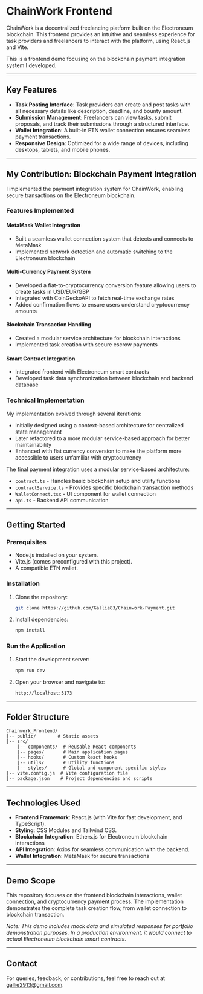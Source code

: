 # ChainWork Frontend

ChainWork is a decentralized freelancing platform built on the Electroneum blockchain. This frontend provides an intuitive and seamless experience for task providers and freelancers to interact with the platform, using React.js and Vite.

This is a frontend demo focusing on the blockchain payment integration system I developed.

---

## Key Features

- **Task Posting Interface**: Task providers can create and post tasks with all necessary details like description, deadline, and bounty amount.
- **Submission Management**: Freelancers can view tasks, submit proposals, and track their submissions through a structured interface.
- **Wallet Integration**: A built-in ETN wallet connection ensures seamless payment transactions.
- **Responsive Design**: Optimized for a wide range of devices, including desktops, tablets, and mobile phones.

---

## My Contribution: Blockchain Payment Integration

I implemented the payment integration system for ChainWork, enabling secure transactions on the Electroneum blockchain.

### Features Implemented

#### MetaMask Wallet Integration

- Built a seamless wallet connection system that detects and connects to MetaMask
- Implemented network detection and automatic switching to the Electroneum blockchain

#### Multi-Currency Payment System

- Developed a fiat-to-cryptocurrency conversion feature allowing users to create tasks in USD/EUR/GBP
- Integrated with CoinGeckoAPI to fetch real-time exchange rates
- Added confirmation flows to ensure users understand cryptocurrency amounts

#### Blockchain Transaction Handling

- Created a modular service architecture for blockchain interactions
- Implemented task creation with secure escrow payments

#### Smart Contract Integration

- Integrated frontend with Electroneum smart contracts
- Developed task data synchronization between blockchain and backend database

### Technical Implementation

My implementation evolved through several iterations:

- Initially designed using a context-based architecture for centralized state management
- Later refactored to a more modular service-based approach for better maintainability
- Enhanced with fiat currency conversion to make the platform more accessible to users unfamiliar with cryptocurrency

The final payment integration uses a modular service-based architecture:

- `contract.ts` - Handles basic blockchain setup and utility functions
- `contractService.ts` - Provides specific blockchain transaction methods
- `WalletConnect.tsx` - UI component for wallet connection
- `api.ts` - Backend API communication

---

## Getting Started

### **Prerequisites**

- Node.js installed on your system.
- Vite.js (comes preconfigured with this project).
- A compatible ETN wallet.

### **Installation**

1. Clone the repository:
   ```bash
   git clone https://github.com/Gallie83/Chainwork-Payment.git
   ```
2. Install dependencies:
   ```bash
   npm install
   ```

### **Run the Application**

1. Start the development server:
   ```bash
   npm run dev
   ```
2. Open your browser and navigate to:
   ```
   http://localhost:5173
   ```

---

## Folder Structure

```
Chainwork_Frontend/
|-- public/        # Static assets
|-- src/
    |-- components/  # Reusable React components
    |-- pages/       # Main application pages
    |-- hooks/       # Custom React hooks
    |-- utils/       # Utility functions
    |-- styles/      # Global and component-specific styles
|-- vite.config.js  # Vite configuration file
|-- package.json    # Project dependencies and scripts
```

---

## Technologies Used

- **Frontend Framework**: React.js (with Vite for fast development, and TypeScript).
- **Styling**: CSS Modules and Tailwind CSS.
- **Blockchain Integration**: Ethers.js for Electroneum blockchain interactions
- **API Integration**: Axios for seamless communication with the backend.
- **Wallet Integration**: MetaMask for secure transactions

---

## Demo Scope

This repository focuses on the frontend blockchain interactions, wallet connection, and cryptocurrency payment process. The implementation demonstrates the complete task creation flow, from wallet connection to blockchain transaction.

_Note: This demo includes mock data and simulated responses for portfolio demonstration purposes. In a production environment, it would connect to actual Electroneum blockchain smart contracts._

---

## Contact

For queries, feedback, or contributions, feel free to reach out at gallie2913@gmail.com.
